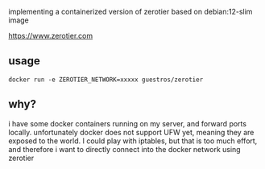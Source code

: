 implementing a containerized version of zerotier based on debian:12-slim image

https://www.zerotier.com

## usage

`docker run -e ZEROTIER_NETWORK=xxxxx guestros/zerotier`

## why?

i have some docker containers running on my server, and forward ports locally. unfortunately docker does not support UFW yet, meaning they are exposed to the world. I could play with iptables, but that is too much effort, and therefore i want to directly connect into the docker network using zerotier